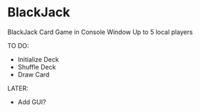 # BlackJack
BlackJack Card Game in Console Window
Up to 5 local players

TO DO:
- Initialize Deck
- Shuffle Deck
- Draw Card

LATER:
- Add GUI?
